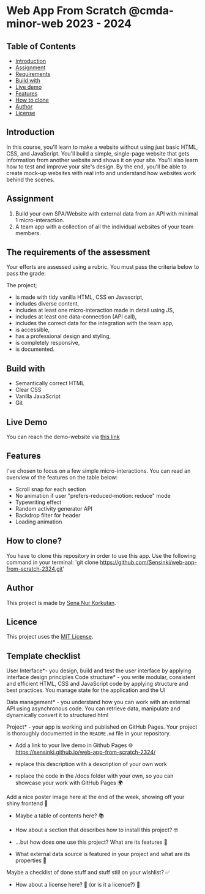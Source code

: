 # Web App From Scratch @cmda-minor-web 2023 - 2024

## Table of Contents

- [Introduction](#introduction)
- [Assignment](#assignment)
- [Requirements](#the-requirements-of-the-assessment)
- [Build with](#build-with)
- [Live demo](#live-demo)
- [Features](#features)
- [How to clone](#how-to-clone)
- [Author](#author)
- [License](#licence)

## Introduction

In this course, you'll learn to make a website without using just basic HTML, CSS, and JavaScript. You'll build a simple, single-page website that gets information from another website and shows it on your site. You'll also learn how to test and improve your site's design. By the end, you'll be able to create mock-up websites with real info and understand how websites work behind the scenes.

## Assignment

1. Build your own SPA/Website with external data from an API with minimal 1 micro-interaction.
2. A team app with a collection of all the individual websites of your team members.

## The requirements of the assessment

Your efforts are assessed using a rubric. You must pass the criteria below to pass the grade:

The project;

- is made with tidy vanilla HTML, CSS en Javascript,
- includes diverse content,
- includes at least one micro-interaction made in detail using JS,
- includes at least one data-connection (API call),
- includes the correct data for the integration with the team app,
- is accessible,
- has a professional design and styling,
- is completely responsive,
- is documented.

## Build with

- Semantically correct HTML
- Clear CSS
- Vanilla JavaScript
- Git

## Live Demo

You can reach the demo-website via [this link](https://sensinki.github.io/web-app-from-scratch-2324/)

## Features

I've chosen to focus on a few simple micro-interactions. You can read an overview of the features on the table below:

- Scroll snap for each section
- No animation if user "prefers-reduced-motion: reduce" mode
- Typewriting effect
- Random activity generator API
- Backdrop filter for header
- Loading animation

## How to clone?

You have to clone this repository in order to use this app. Use the following command in your terminal:
'git clone <https://github.com/Sensinki/web-app-from-scratch-2324.git>'

## Author

This project is made by [Sena Nur Korkutan](https://github.com/Sensinki).

## Licence

This project uses the [MIT License](https://github.com/Sensinki/web-app-from-scratch-2324?tab=MIT-1-ov-file).

## Template checklist

User Interface*- you design, build and test the user interface by applying interface design principles
Code structure* - you write modular, consistent and efficient HTML, CSS and JavaScript code by applying structure and best practices. You manage state for the application and the UI

Data management* - you understand how you can work with an external API using asynchronous code. You can retrieve data, manipulate and dynamically convert it to structured html

Project* - your app is working and published on GitHub Pages. Your project is thoroughly documented in the `README.md` file in your repository.

- Add a link to your live demo in Github Pages 🌐
<https://sensinki.github.io/web-app-from-scratch-2324/>

- replace this description with a description of your own work

- replace the code in the /docs folder with your own, so you can showcase your work with GitHub Pages 🌍

Add a nice poster image here at the end of the week, showing off your shiny frontend 📸

- Maybe a table of contents here? 📚

- How about a section that describes how to install this project? 🤓

- ...but how does one use this project? What are its features 🤔

- What external data source is featured in your project and what are its properties 🌠

Maybe a checklist of done stuff and stuff still on your wishlist? ✅

- How about a license here? 📜 (or is it a licence?) 🤷
